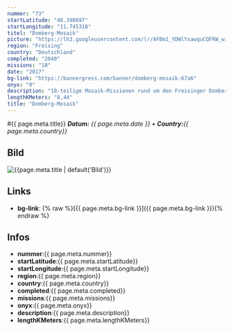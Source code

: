 ```yaml
---
nummer: "73"
startLatitude: "48.398697"
startLongitude: "11.745318"
titel: "Domberg-Mosaik"
picture: "https://lh3.googleusercontent.com/lr/AFBm1_YDWlYxawquCQFRW_wibDgpYIZAGH37VKW3SzfL9uSM6-rzQ5OoypT3w7ul_u5WQQ4QHcT9OuPraNnqq2lboA1KmtDO9_rdgVx9TKJ8YQ_rD4ULgMb-fjQXG2MT1snCVR-ZU_P3oh6i_Pqjh5LGdHM2FIpb2QU164r_Yb7P_rYsVYp8oJ0bNk7o0fFUlx3SUlF49xKOHTM-muhTezcELGIGjESX2QVEUoLSnUpw99zqY8OCW62ytPFBGcImRGtaKqufywDXR-CJHkhcabOOfYg2e-8TxPXbqLPYHCYB1TehnlTLXydyUSfS717mEagfVTRhJouh0Yb4Xc_hdkFOnI_3OXYByDbLgybwxbrFjA8DRFtRc0ZYjw91_UUDRTjtA-bjgr25nYYbNDTn1Hxw4cP8pvZZ0M8evVRdVeHa9q2DVday8jq5fwUv4JjPlWMGPMowMMIfv4PS9yJW9FSK17Zoh7NJOqgbP17_tWojs7Myd7vJWe6saxydP0p0eKTLNugazzucOGxQrS18D84QRp7mbbFdGdSi-1hKj_fseVPhorwoEDZsLeWxeSvJD_LZiOfWndVpvKA6uuDprKZ7CxJpr_oJQ6Crvr3SPFcuMN9iDt3uaDJ5jWB-34AodMWiamsi1Ozjk2jbGJdDb-v6nSIYSwLE513mRvzJx0NarhEZgcyP2oF27YS_ETd_ZWaKBFyrKpbJZMjcTibVuEfVAU4_zo-ZgFuMzTolOsOoFSl7htDG5fzCAycxOaP0jbHflJFPgMLr3YibkieZynanq5L2mRdjyFawx0G5xidEuN9DbDzdnw_60GtioTRZcyTcbXK_aK8AWOotaPlsNC2gcQSiYVpuvZ6XQLdZ"
region: "Freising"
country: "Deutschland"
completed: "2040"
missions: "18"
date: "2017"
bg-link: "https://bannergress.com/banner/domberg-mosaik-67a6"
onyx: "0"
description: "18-teilige Mosaik-Missionen rund um den Freisinger Domberg.\nErster Teil startet im Domhof, wo auch der letzte Teil beendet wird."
lengthKMeters: "8,44"
title: "Domberg-Mosaik"
---
```


#{{ page.meta.title}}
_**Datum:** {{ page.meta.date }} • **Country:**{{ page.meta.country}}_

## Bild
![{{page.meta.title | default('Bild')}}]({{page.meta.picture}})

## Links
- **bg-link**: {% raw %}[{{ page.meta.bg-link }}]({{ page.meta.bg-link }}){% endraw %}

## Infos
- **nummer**:{{ page.meta.nummer}}
- **startLatitude**:{{ page.meta.startLatitude}}
- **startLongitude**:{{ page.meta.startLongitude}}
- **region**:{{ page.meta.region}}
- **country**:{{ page.meta.country}}
- **completed**:{{ page.meta.completed}}
- **missions**:{{ page.meta.missions}}
- **onyx**:{{ page.meta.onyx}}
- **description**:{{ page.meta.description}}
- **lengthKMeters**:{{ page.meta.lengthKMeters}}

